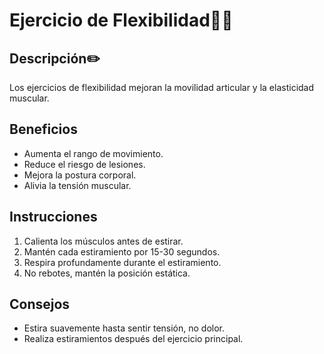 # Ejercicio de Flexibilidad🧎‍♀️

## Descripción✏️
Los ejercicios de flexibilidad mejoran la movilidad articular y la elasticidad muscular.

## Beneficios
- Aumenta el rango de movimiento.
- Reduce el riesgo de lesiones.
- Mejora la postura corporal.
- Alivia la tensión muscular.

## Instrucciones
1. Calienta los músculos antes de estirar.
2. Mantén cada estiramiento por 15-30 segundos.
3. Respira profundamente durante el estiramiento.
4. No rebotes, mantén la posición estática.

## Consejos
- Estira suavemente hasta sentir tensión, no dolor.
- Realiza estiramientos después del ejercicio principal.

